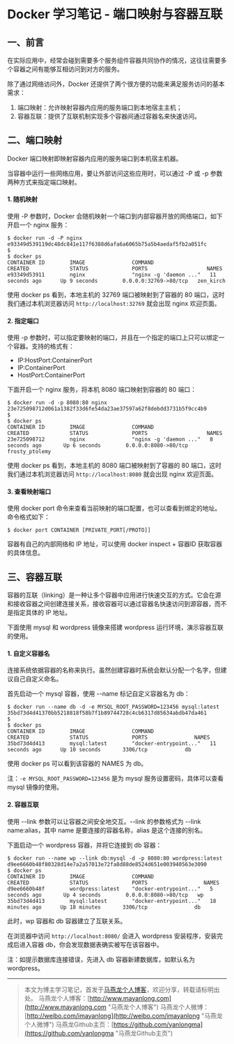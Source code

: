 # Docker 学习笔记 - 端口映射与容器互联


## 一、前言

在实际应用中，经常会碰到需要多个服务组件容器共同协作的情况，这往往需要多个容器之间有能够互相访问到对方的服务。

除了通过网络访问外，Docker 还提供了两个很方便的功能来满足服务访问的基本需求：
1. 端口映射：允许映射容器内应用的服务端口到本地宿主主机；
2. 容器互联：提供了互联机制实现多个容器间通过容器名来快速访问。


## 二、端口映射

Docker 端口映射即映射容器内应用的服务端口到本机宿主机器。

当容器中运行一些网络应用，要让外部访问这些应用时，可以通过 -P 或 -p 参数两种方式来指定端口映射。

#### 1. 随机映射

使用 -P 参数时，Docker 会随机映射一个端口到内部容器开放的网络端口，如下开启一个 nginx 服务：
```
$ docker run -d -P nginx
e93349d539119dc48dc841e117f6388d6afa6a6065b75a5b4aedaf5fb2a051fc
$ 
$ docker ps 
CONTAINER ID        IMAGE               COMMAND                  CREATED             STATUS              PORTS                   NAMES
e93349d53911        nginx               "nginx -g 'daemon ..."   11 seconds ago      Up 9 seconds        0.0.0.0:32769->80/tcp   zen_kirch
```

使用 docker ps 看到，本地主机的 32769 端口被映射到了容器的 80 端口，这时我们通过本机浏览器访问 `http://localhost:32769` 就会出现 nginx 欢迎页面。

#### 2. 指定端口

使用 -p 参数时，可以指定要映射的端口，并且在一个指定的端口上只可以绑定一个容器。支持的格式有：
- IP:HostPort:ContainerPort
- IP:ContainerPort
- HostPort:ContainerPort

下面开启一个 nginx 服务，将本机 8080 端口映射到容器的 80 端口：
```
$ docker run -d -p 8080:80 nginx
23e725098712d061a1382f33d6fe54da23ae37597a62f8debdd3731b5f9cc4b9
$ 
$ docker ps
CONTAINER ID        IMAGE               COMMAND                  CREATED             STATUS              PORTS                   NAMES
23e725098712        nginx               "nginx -g 'daemon ..."   8 seconds ago       Up 6 seconds        0.0.0.0:8080->80/tcp    frosty_ptolemy
```

使用 docker ps 看到，本地主机的 8080 端口被映射到了容器的 80 端口，这时我们通过本机浏览器访问 `http://localhost:8080` 就会出现 nginx 欢迎页面。

#### 3. 查看映射端口

使用 docker port 命令来查看当前映射的端口配置，也可以查看到绑定的地址。命令格式如下：
```
$ docker port CONTAINER [PRIVATE_PORT[/PROTO]]
```

容器有自己的内部网络和 IP 地址，可以使用 docker inspect + 容器ID 获取容器的具体信息。


## 三、容器互联

容器的互联（linking）是一种让多个容器中应用进行快速交互的方式。它会在源和接收容器之间创建连接关系，接收容器可以通过容器名快速访问到源容器，而不是指定具体的 IP 地址。

下面使用 mysql 和 wordpress 镜像来搭建 wordpress 运行环境，演示容器互联的使用。

#### 1. 自定义容器名

连接系统依据容器的名称来执行。虽然创建容器时系统会默认分配一个名字，但建议自己自定义命名。

首先启动一个 mysql 容器，使用 --name 标记自定义容器名为 db：
```
$ docker run --name db -d -e MYSQL_ROOT_PASSWORD=123456 mysql:latest
35bd73d4d41370bb5218818f58b7f1b89744728c4cb6317d85634abdb47da461
$ 
$ docker ps
CONTAINER ID        IMAGE               COMMAND                  CREATED             STATUS              PORTS               NAMES
35bd73d4d413        mysql:latest        "docker-entrypoint..."   11 seconds ago      Up 10 seconds       3306/tcp            db
```
使用 docker ps 可以看到该容器的 NAMES 为 db。

注：`-e MYSQL_ROOT_PASSWORD=123456` 是为 mysql 服务设置密码，具体可以查看 mysql 镜像的使用。

#### 2. 容器互联

使用 --link 参数可以让容器之间安全地交互。--link 的参数格式为 --link name:alias，其中 name 是要连接的容器名称，alias 是这个连接的别名。

下面启动一个 wordpress 容器，并将它连接到 db 容器：
```
$ docker run --name wp --link db:mysql -d -p 8080:80 wordpress:latest
d9ee6660b48f80328d14e7a2a57013e72fa8d88de8524d651e003940563e3090
$ docker ps 
CONTAINER ID        IMAGE               COMMAND                  CREATED             STATUS              PORTS                  NAMES
d9ee6660b48f        wordpress:latest    "docker-entrypoint..."   5 seconds ago       Up 4 seconds        0.0.0.0:8080->80/tcp   wp
35bd73d4d413        mysql:latest        "docker-entrypoint..."   18 minutes ago      Up 18 minutes       3306/tcp               db
```
此时，wp 容器和 db 容器建立了互联关系。

在浏览器中访问 `http://localhost:8080/` 会进入 wordpress 安装程序，安装完成后进入容器 db，你会发现数据表确实被写在该容器中。

注：如提示数据库连接错误，先进入 db 容器新建数据库，如默认名为 wordpress。

---
> 本文为博主学习笔记，首发于[马燕龙个人博客](http://www.mayanlong.com/archives/2017/497.html "马燕龙个人博客")，欢迎分享，转载请标明出处。
> 马燕龙个人博客：[http://www.mayanlong.com](http://www.mayanlong.com "马燕龙个人博客")
> 马燕龙个人微博：[http://weibo.com/imayanlong](http://weibo.com/imayanlong "马燕龙个人微博")
> 马燕龙Github主页：[https://github.com/yanlongma](https://github.com/yanlongma "马燕龙Github主页")